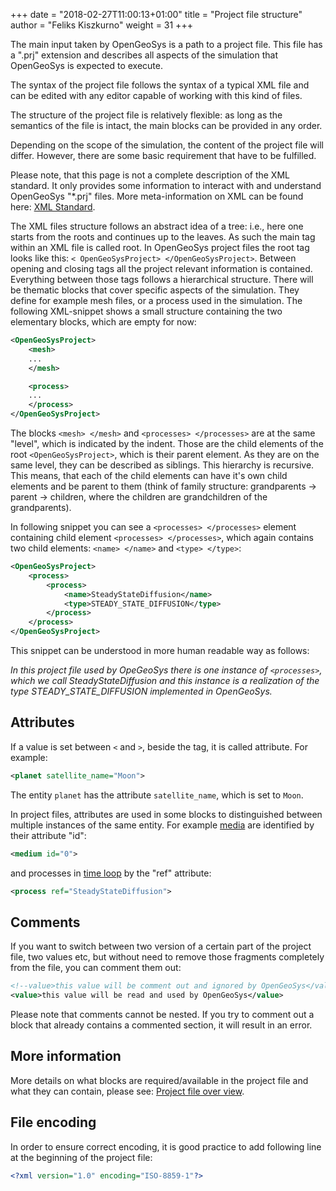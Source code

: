 +++
date = "2018-02-27T11:00:13+01:00"
title = "Project file structure"
author = "Feliks Kiszkurno"
weight = 31
+++

The main input taken by OpenGeoSys is a path to a project file. This file has a ".prj" extension and describes all aspects of
the simulation that OpenGeoSys is expected to execute.

The syntax of the project file follows the syntax of a typical XML file and can be edited with any editor capable of working
with this kind of files.

The structure of the project file is relatively flexible: as long as the semantics of the file is intact, the main blocks can be
provided in any order.

Depending on the scope of the simulation, the content of the project file will differ. However, there are some basic requirement that have to be fulfilled.

<div class="note">
Please note, that this page is not a complete description of the XML standard. It only provides some information to interact
with and understand OpenGeoSys "*.prj" files. More meta-information on XML can be found here: <a href="https://www.w3.org/standards/xml/">XML Standard</a>. <!-- TODO: Consider giving a direct link to an xml-tutorial. -->
</div>

The XML files structure follows an abstract idea of a tree: i.e., here one starts from the roots and continues up to the
leaves. As such the main tag within an XML file is called root. In OpenGeoSys project files the root tag looks like this: `<
OpenGeoSysProject> </OpenGeoSysProject>`. Between opening and closing tags all the project relevant information is contained.
Everything between those tags follows a hierarchical structure. There will be thematic blocks that cover specific aspects of
the simulation. They define for example mesh files, or a process used in the simulation. The following XML-snippet shows a
small structure containing the two elementary blocks, which are empty for now:

```xml
<OpenGeoSysProject>
    <mesh>
    ...
    </mesh>

    <process>
    ...
    </process>
</OpenGeoSysProject>
```

The blocks `<mesh> </mesh>` and `<processes> </processes>` are at the same "level", which is indicated by the indent. Those are
the child elements of the root `<OpenGeoSysProject>`, which is their parent element. As they are on the same level, they can be
described as siblings. This hierarchy is recursive. This means, that each of the child elements can have it's own child
elements and be parent to them (think of family structure: grandparents -> parent -> children, where the children are
grandchildren of the grandparents).

In following snippet you can see a `<processes> </processes>` element containing child element `<processes> </processes>`, which again contains two child elements: `<name> </name>` and `<type> </type>`:

```xml
<OpenGeoSysProject>
    <process>
        <process>
            <name>SteadyStateDiffusion</name>
            <type>STEADY_STATE_DIFFUSION</type>
        </process>
    </process>
</OpenGeoSysProject>
```

This snippet can be understood in more human readable way as follows:

*In this project file used by OpeGeoSys there is one instance of `<processes>`, which we call SteadyStateDiffusion and this
 instance is a realization of the type STEADY_STATE_DIFFUSION implemented in OpenGeoSys.*

## Attributes

If a value is set between `<` and `>`, beside the tag, it is called attribute. For example:

```xml
<planet satellite_name="Moon">
```

The entity `planet` has the attribute `satellite_name`, which is set to `Moon`.

In project files, attributes are used in some blocks to distinguished between multiple instances of the same entity. For
example [media](/docs/userguide/blocks/media/#media) are identified by their attribute "id":

```xml
<medium id="0">
```

and processes in [time loop](/docs/userguide/blocks/time_loop/#process) by the "ref" attribute:

```xml
<process ref="SteadyStateDiffusion">
```

## Comments

If you want to switch between two version of a certain part of the project file, two values etc, but without need to remove those fragments completely from the file, you can comment them out:

```xml
<!--value>this value will be comment out and ignored by OpenGeoSys</value-->
<value>this value will be read and used by OpenGeoSys</value>
```

Please note that comments cannot be nested. If you try to comment out a block that already contains a commented section, it will result in an error.

## More information

More details on what blocks are required/available in the project file and what they can contain, please see: [Project file over view](/docs/userguide/blocks/intro/).

## File encoding

In order to ensure correct encoding, it is good practice to add following line at the beginning of the project file:

```xml
<?xml version="1.0" encoding="ISO-8859-1"?>
```

